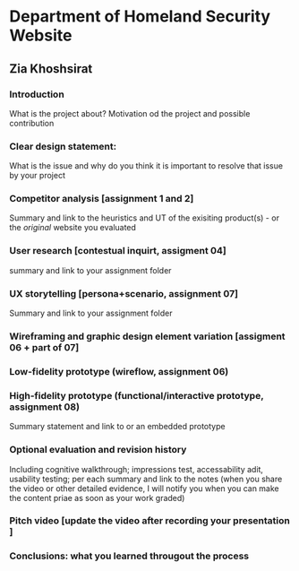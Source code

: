 # Department of Homeland Security Website
## Zia Khoshsirat

### Introduction
What is the project about? Motivation od the project and possible contribution

### Clear design statement: 
What is the issue and why do you think it is important to resolve that issue by your project

### Competitor analysis [assignment 1 and 2]
Summary and link to the heuristics and UT of the exisiting product(s) - or the *original*  website you evaluated

### User research [contestual inquirt, assigment 04]
summary and link to your assignment folder

### UX storytelling [persona+scenario, assignment 07]
Summary and link to your assignment folder

### Wireframing and graphic design element variation [assigment 06 + part of 07]

### Low-fidelity prototype (wireflow, assignment 06)

### High-fidelity prototype (functional/interactive prototype, assignment 08)
Summary statement and link to or an embedded prototype

### Optional evaluation and revision history 
Including cognitive walkthrough; impressions test, accessability adit, usability testing; per each summary and link to the notes (when you share the video or other detailed evidence, I will notify you when you can make the content priae as soon as your work graded)

### Pitch video [update the video after recording your presentation ]

### Conclusions: what you learned througout the process
